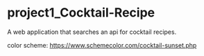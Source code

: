 # project1_Cocktail-Recipe
A web application that searches an api for cocktail recipes.

color scheme: https://www.schemecolor.com/cocktail-sunset.php

